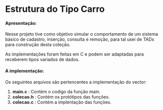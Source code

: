 # Estrutura do Tipo Carro
#### Apresentação:
Nesse projeto tive como objetivo simular o comportamento de um sistema básico 
de cadastro, inserção, consulta e remoção, para tal
usei de TADs para construção desta coleção. 
    
As implementações foram feitas em C e podem ser adaptadas para receberem
tipos variados de dados. 
#### A implementação:  
  
  Os seguintes arquivos são pertencentes a implementação do vector:
  
  1) **main.c** : Contém o codigo da função main.
  2) **colecao.h** :  Contém os protótipos das funções.
  3) **colecao.c** : Contém a implentação das funções.
